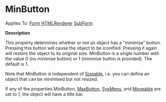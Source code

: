 




<h1 class="heading"><span class="name">MinButton</span></h1>

Applies To: [Form](../a-z/form.md) [HTMLRenderer](../a-z/htmlrenderer.md) [SubForm](../a-z/subform.md)


**Description**


This property determines whether or not an object has a "minimise" button. Pressing this button will cause the object to be iconified. Pressing it again will restore the object to its original size. MinButton is a single number with the value 0 (no minimise button) or 1 (minimise button is provided). The default is 1.


Note that MinButton is independent of [Sizeable](../a-z/sizeable.md), i.e. you can define an object that can be minimised but not resized.


If any of the properties MinButton, [MaxButton](../a-z/maxbutton.md), [SysMenu](../a-z/sysmenu.md), and [Moveable](../a-z/moveable.md) are set to 1, the object will have a title bar.



